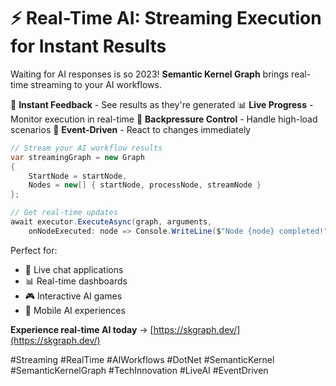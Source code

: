 # ⚡ Real-Time AI: Streaming Execution for Instant Results

Waiting for AI responses is so 2023! **Semantic Kernel Graph** brings real-time streaming to your AI workflows.

🚀 **Instant Feedback** - See results as they're generated
📊 **Live Progress** - Monitor execution in real-time
🔄 **Backpressure Control** - Handle high-load scenarios
🎯 **Event-Driven** - React to changes immediately

```csharp
// Stream your AI workflow results
var streamingGraph = new Graph
{
    StartNode = startNode,
    Nodes = new[] { startNode, processNode, streamNode }
};

// Get real-time updates
await executor.ExecuteAsync(graph, arguments, 
    onNodeExecuted: node => Console.WriteLine($"Node {node} completed!"));
```

Perfect for:
* 💬 Live chat applications
* 📊 Real-time dashboards
* 🎮 Interactive AI games
* 📱 Mobile AI experiences

**Experience real-time AI today** → [https://skgraph.dev/](https://skgraph.dev/)

#Streaming #RealTime #AIWorkflows #DotNet #SemanticKernel #SemanticKernelGraph #TechInnovation #LiveAI #EventDriven
